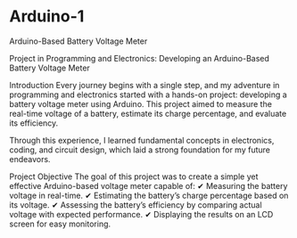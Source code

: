 # Arduino-1
Arduino-Based Battery Voltage Meter

Project in Programming and Electronics: Developing an Arduino-Based Battery Voltage Meter

Introduction
Every journey begins with a single step, and my adventure in programming and electronics started with a hands-on project: developing a battery voltage meter using Arduino. This project aimed to measure the real-time voltage of a battery, estimate its charge percentage, and evaluate its efficiency.

Through this experience, I learned fundamental concepts in electronics, coding, and circuit design, which laid a strong foundation for my future endeavors.

Project Objective
The goal of this project was to create a simple yet effective Arduino-based voltage meter capable of: ✔ Measuring the battery voltage in real-time.
✔ Estimating the battery’s charge percentage based on its voltage.
✔ Assessing the battery’s efficiency by comparing actual voltage with expected performance.
✔ Displaying the results on an LCD screen for easy monitoring.

